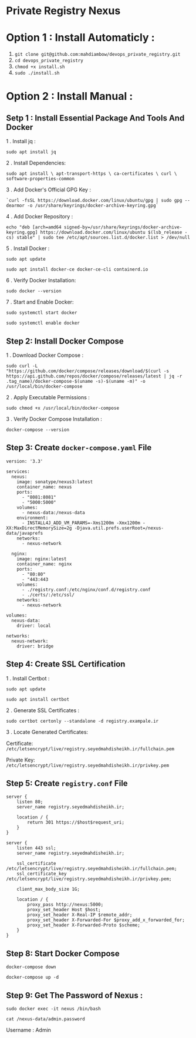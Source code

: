 # Private Registry Nexus

# Option 1 : Install Automaticly :

1. `git clone git@github.com:mahdiambow/devops_private_registry.git`
2. `cd devops_private_registry`
3. `chmod +x install.sh`
4. `sudo ./install.sh`

# Option 2 : Install Manual :

## Setp 1 : Install Essential Package And Tools And Docker

1 . Install jq :

`sudo apt install jq
`

2 . Install Dependencies:

`sudo apt install \
    apt-transport-https \
    ca-certificates \
    curl \
    software-properties-common`

3 . Add Docker's Official GPG Key :

    `curl -fsSL https://download.docker.com/linux/ubuntu/gpg | sudo gpg --dearmor -o /usr/share/keyrings/docker-archive-keyring.gpg`

4 . Add Docker Repository :

`echo "deb [arch=amd64 signed-by=/usr/share/keyrings/docker-archive-keyring.gpg] https://download.docker.com/linux/ubuntu $(lsb_release -cs) stable" | sudo tee /etc/apt/sources.list.d/docker.list > /dev/null
`

5 . Install Docker :

`sudo apt update
`

`sudo apt install docker-ce docker-ce-cli containerd.io`

6 . Verify Docker Installation:

`sudo docker --version`

7 . Start and Enable Docker:

`sudo systemctl start docker`

`sudo systemctl enable docker
`

## Step 2: Install Docker Compose

1 . Download Docker Compose :

`sudo curl -L "https://github.com/docker/compose/releases/download/$(curl -s https://api.github.com/repos/docker/compose/releases/latest | jq -r .tag_name)/docker-compose-$(uname -s)-$(uname -m)" -o /usr/local/bin/docker-compose
`

2 . Apply Executable Permissions :

`sudo chmod +x /usr/local/bin/docker-compose
`

3 . Verify Docker Compose Installation :

`docker-compose --version
`

## Step 3: Create `docker-compose.yaml` File

```plaintext
version: '3.3'

services:
  nexus:
    image: sonatype/nexus3:latest
    container_name: nexus
    ports:
      - "8081:8081"
      - "5000:5000"
    volumes:
      - nexus-data:/nexus-data
    environment:
      - INSTALL4J_ADD_VM_PARAMS=-Xms1200m -Xmx1200m -XX:MaxDirectMemorySize=2g -Djava.util.prefs.userRoot=/nexus-data/javaprefs
    networks:
      - nexus-network

  nginx:
    image: nginx:latest
    container_name: nginx
    ports:
      - "80:80"
      - "443:443
    volumes:
      - ./registry.conf:/etc/nginx/conf.d/registry.conf
      - ./certs/:/etc/ssl/
    networks:
      - nexus-network

volumes:
  nexus-data:
    driver: local

networks:
  nexus-network:
    driver: bridge

```

## Step 4: Create SSL Certification

1 . Install Certbot :

`sudo apt update`

`sudo apt install certbot
`

2 . Generate SSL Certificates :

`sudo certbot certonly --standalone -d registry.exampale.ir
`

3 . Locate Generated Certificates:

Certificate: `/etc/letsencrypt/live/registry.seyedmahdisheikh.ir/fullchain.pem`

Private Key: `/etc/letsencrypt/live/registry.seyedmahdisheikh.ir/privkey.pem`

## Step 5: Create `registry.conf` File

```plaintext
server {
    listen 80;
    server_name registry.seyedmahdisheikh.ir;

    location / {
        return 301 https://$host$request_uri;
    }
}

server {
    listen 443 ssl;
    server_name registry.seyedmahdisheikh.ir;

    ssl_certificate /etc/letsencrypt/live/registry.seyedmahdisheikh.ir/fullchain.pem;
    ssl_certificate_key /etc/letsencrypt/live/registry.seyedmahdisheikh.ir/privkey.pem;

    client_max_body_size 1G;

    location / {
        proxy_pass http://nexus:5000;
        proxy_set_header Host $host;
        proxy_set_header X-Real-IP $remote_addr;
        proxy_set_header X-Forwarded-For $proxy_add_x_forwarded_for;
        proxy_set_header X-Forwarded-Proto $scheme;
    }
}

```

## Step 8: Start Docker Compose

`docker-compose down`

`docker-compose up -d
`

## Step 9: Get The Password of Nexus :

`sudo docker exec -it nexus /bin/bash`

`cat /nexus-data/admin.password`

Username : Admin

<!-- You can either generate self-signed certificates (for testing purposes) or obtain a valid certificate from a trusted Certificate Authority (CA) like Let's Encrypt.

# Option 1: Generate a Self-Signed Certificate (for testing)

If you just need it for testing and don’t have a domain with a valid certificate, you can generate a self-signed SSL certificate:

mkdir -p ./certs
cd ./certs

# Generate a private key

openssl genpkey -algorithm RSA -out private.key -pkeyopt rsa_keygen_bits:2048

# Generate a self-signed certificate (valid for 365 days)

openssl req -new -key private.key -out certificate.csr

#

openssl x509 -req -days 365 -in certificate.csr -signkey private.key -out certificate.crt

sudo certbot certonly --standalone -d registry.sananetco.com

sudo cp /etc/letsencrypt/live/registry.sananetco.com/fullchain.pem ./certs/certificate.crt

sudo cp /etc/letsencrypt/live/registry.sananetco.com/privkey.pem ./certs/private.key

chmod 644 ./certs/certificate.crt

chmod 644 ./certs/private.key

# -->
